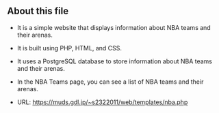 ## About this file

- It is a simple website that displays information about NBA teams and their arenas.

- It is built using PHP, HTML, and CSS.

- It uses a PostgreSQL database to store information about NBA teams and their arenas.

- In the NBA Teams page, you can see a list of NBA teams and their arenas.

- URL: https://muds.gdl.jp/~s2322011/web/templates/nba.php

